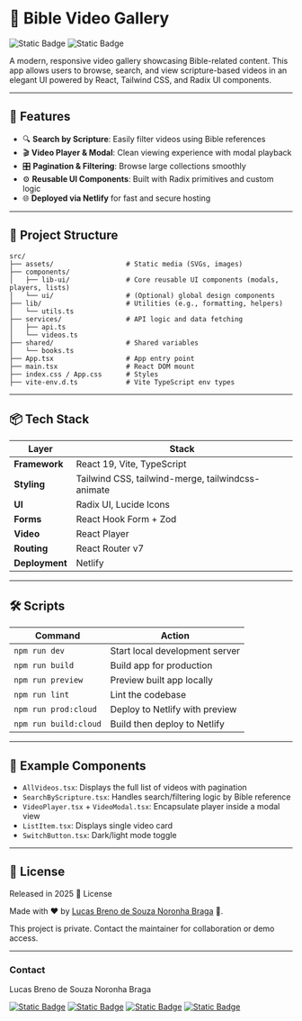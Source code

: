 # 📖 Bible Video Gallery

![Static Badge](https://img.shields.io/badge/version-1.0.0-blue.svg)
![Static Badge](https://img.shields.io/badge/License-Proprietary-red.svg)

A modern, responsive video gallery showcasing Bible-related content. This app allows users to browse, search, and view scripture-based videos in an elegant UI powered by React, Tailwind CSS, and Radix UI components.

---

## 🚀 Features

- 🔍 **Search by Scripture**: Easily filter videos using Bible references
- 🎬 **Video Player & Modal**: Clean viewing experience with modal playback
- 🎛️ **Pagination & Filtering**: Browse large collections smoothly
- ⚙️ **Reusable UI Components**: Built with Radix primitives and custom logic
- 🌐 **Deployed via Netlify** for fast and secure hosting

---

## 🧱 Project Structure

```
src/
├── assets/                  # Static media (SVGs, images)
├── components/
│   ├── lib-ui/              # Core reusable UI components (modals, players, lists)
│   └── ui/                  # (Optional) global design components
├── lib/                     # Utilities (e.g., formatting, helpers)
│   └── utils.ts
├── services/                # API logic and data fetching
│   ├── api.ts
│   └── videos.ts
├── shared/                  # Shared variables
│   └── books.ts
├── App.tsx                  # App entry point
├── main.tsx                 # React DOM mount
├── index.css / App.css      # Styles
├── vite-env.d.ts            # Vite TypeScript env types
```

---

## 📦 Tech Stack

| Layer          | Stack                                           |
|----------------|--------------------------------------------------|
| **Framework**  | React 19, Vite, TypeScript                      |
| **Styling**    | Tailwind CSS, tailwind-merge, tailwindcss-animate |
| **UI**         | Radix UI, Lucide Icons                          |
| **Forms**      | React Hook Form + Zod                           |
| **Video**      | React Player                                    |
| **Routing**    | React Router v7                                 |
| **Deployment** | Netlify                                         |

---

## 🛠️ Scripts

| Command                | Action                                      |
|------------------------|---------------------------------------------|
| `npm run dev`          | Start local development server              |
| `npm run build`        | Build app for production                    |
| `npm run preview`      | Preview built app locally                   |
| `npm run lint`         | Lint the codebase                           |
| `npm run prod:cloud`   | Deploy to Netlify with preview              |
| `npm run build:cloud`  | Build then deploy to Netlify                |

---

## 🧪 Example Components

- `AllVideos.tsx`: Displays the full list of videos with pagination
- `SearchByScripture.tsx`: Handles search/filtering logic by Bible reference
- `VideoPlayer.tsx` + `VideoModal.tsx`: Encapsulate player inside a modal view
- `ListItem.tsx`: Displays single video card
- `SwitchButton.tsx`: Dark/light mode toggle

---

## :closed_book: License

Released in 2025 :closed_book: License

Made with :heart: by [Lucas Breno de Souza Noronha Braga](https://github.com/lucasbbs) 🚀.

This project is private. Contact the maintainer for collaboration or demo access.

---

### Contact
Lucas Breno de Souza Noronha Braga

[![Static Badge](https://img.shields.io/badge/WhatsApp-25D366?style=for-the-badge&logo=whatsapp&logoColor=white)](https://api.whatsapp.com/send?phone=12267247739)
[![Static Badge](https://img.shields.io/badge/Microsoft_Outlook-0078D4?style=for-the-badge&logo=microsoft-outlook&logoColor=white)](mailto:lucasbbs@live.fr)
[![Static Badge](https://img.shields.io/badge/GitHub-100000?style=for-the-badge&logo=github&logoColor=white)](https://github.com/lucasbbs/)
[![Static Badge](https://img.shields.io/badge/LinkedIn-0077B5?style=for-the-badge&logo=linkedin&logoColor=white)](https://linkedin.com/in/Lucas-in-Canada/)